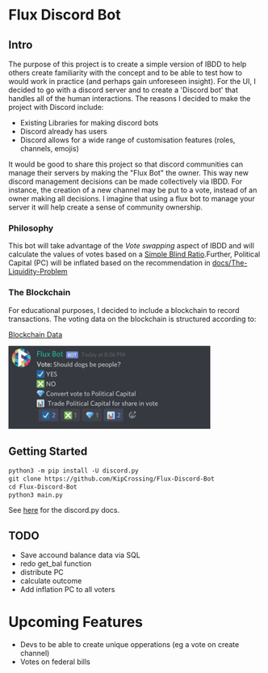 # Flux Discord Bot

## Intro

The purpose of this project is to create a simple version of IBDD to help others create familiarity with the concept and to be able to test how to would work in practice (and perhaps gain unforeseen insight). For the UI, I decided to go with a discord server and to create a 'Discord bot' that handles all of the human interactions. The reasons I decided to make the project with Discord include:

- Existing Libraries for making discord bots
- Discord already has users
- Discord allows for a wide range of customisation features (roles, channels, emojis)

It would be good to share this project so that discord communities can manage their servers by making the "Flux Bot" the owner. This way new discord management decisions can be made collectively via IBDD. For instance, the creation of a new channel may be put to a vote, instead of an owner making all decisions. I imagine that using a flux bot to manage your server it will help create a sense of community ownership.

### Philosophy

This bot will take advantage of the _Vote swapping_ aspect of IBDD and will calculate the values of votes based on a [Simple Blind Ratio](docs/VOTE-SWAPPING.md).Further, Political Capital (PC) will be inflated based on the recommendation in [docs/The-Liquidity-Problem](THE-LIQUIDITY-PROBLEM.md)

### The Blockchain

For educational purposes, I decided to include a blockchain to record transactions. The voting data on the blockchain is structured according to:

[Blockchain Data](docs/BLOCKCHAIN_DATA.md)

![alt text](assets/Flux-bot-example.png)

## Getting Started

```
python3 -m pip install -U discord.py
git clone https://github.com/KipCrossing/Flux-Discord-Bot
cd Flux-Discord-Bot
python3 main.py
```

See [here](https://discordpy.readthedocs.io/en/latest/) for the discord.py docs.

## TODO

- Save accound balance data via SQL
- redo get_bal function
- distribute PC
- calculate outcome
- Add inflation PC to all voters

# Upcoming Features

- Devs to be able to create unique opperations (eg a vote on create channel)
- Votes on federal bills
